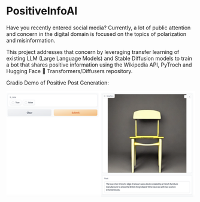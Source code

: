# PositiveInfoAI

Have you recently entered social media? Currently, a lot of public attention and concern in the digital domain is focused on the topics of polarization and misinformation. 

This project addresses that concern by leveraging transfer learning of existing LLM (Large Language Models) and Stable Diffusion models to train a bot that shares positive information using the Wikipedia API, PyTroch and Hugging Face 🤗 Transformers/Diffusers repository.

Gradio Demo of Positive Post Generation:

<img src="images/img_1.png" alt="Positive Post" width="800"/>

